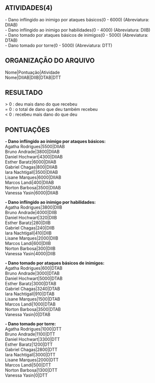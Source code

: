 ## ATIVIDADES(4)
<p>
- Dano inflingido ao inimigo por ataques básicos(0 - 6000) (Abreviatura: DIIAB) <br>
- Dano inflingido ao inimigo por habilidades(0 - 4000) (Abreviatura: DIIB) <br>
- Dano tomado por ataques básicos de inimigos(0 - 5000) (Abreviatura: DTAB) <br>
- Dano tomado por torre(0 - 5000) (Abreviatura: DTT) <br>
</p>


## ORGANIZAÇÃO DO ARQUIVO
<p>
Nome|Pontuação|Atividade <br>
Nome|DIIAB|DIIB|DTAB|DTT <br>
</p>


## RESULTADO
<p>
> 0 : deu mais dano do que recebeu <br>
= 0 : o total de dano que deu também recebeu <br>
< 0 : recebeu mais dano do que deu <br>
</p>


## PONTUAÇÕES
<p>
<strong>- Dano inflingido ao inimigo por ataques básicos:</strong> <br>
Agatha Rodrigues|5500|DIIAB <br>
Bruno Andrade|3800|DIIAB <br>
Daniel Hochwart|4300|DIIAB <br>
Esther Baratz|6000|DIIAB <br>
Gabriel Chagas|800|DIIAB <br>
Iara Nachtigall|3500|DIIAB <br>
Lisane Marques|6000|DIIAB <br>
Marcos Landi|400|DIIAB <br>
Norton Barbosa|3500|DIIAB <br>
Vanessa Yasin|6000|DIIAB <br>
</p>

<p>
<strong>- Dano inflingido ao inimigo por habilidades:</strong> <br>
Agatha Rodrigues|3800|DIIB <br>
Bruno Andrade|4000|DIIB <br>
Daniel Hochwart|320|DIIB <br>
Esther Baratz|280|DIIB <br>
Gabriel Chagas|240|DIIB <br>
Iara Nachtigall|410|DIIB <br>
Lisane Marques|2000|DIIB <br>
Marcos Landi|600|DIIB <br>
Norton Barbosa|300|DIIB <br>
Vanessa Yasin|4000|DIIB <br>
</p>

<p>
<strong>- Dano tomado por ataques básicos de inimigos:</strong> <br>
Agatha Rodrigues|600|DTAB <br>
Bruno Andrade|3000|DTAB <br>
Daniel Hochwart|5000|DTAB <br>
Esther Baratz|3000|DTAB <br>
Gabriel Chagas|3240|DTAB <br>
Iara Nachtigall|910|DTAB <br>
Lisane Marques|1500|DTAB <br>
Marcos Landi|1000|DTAB <br>
Norton Barbosa|3500|DTAB <br>
Vanessa Yasin|0|DTAB <br>
</p>

<p>
<strong>- Dano tomado por torre: </strong> <br>
Agatha Rodrigues|1000|DTT <br>
Bruno Andrade|1100|DTT <br>
Daniel Hochwart|3300|DTT <br>
Esther Baratz|1200|DTT <br>
Gabriel Chagas|2800|DTT <br>
Iara Nachtigall|3000|DTT <br>
Lisane Marques|2000|DTT <br>
Marcos Landi|500|DTT <br>
Norton Barbosa|1300|DTT <br>
Vanessa Yasin|0|DTT <br>
</p>
